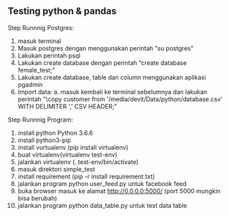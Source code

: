 ## Testing python & pandas

Step Runnnig Postgres:
1. masuk terminal
2. Masuk postgres dengan menggunakan perintah "su postgres”
3. Lakukan perintah psql
3. Lakukan create database dengan perintah “create database female_test;”
4. Lakukan create database, table dan column menggunakan aplikasi pgadmin
5. Import data:
    a. masuk kembali ke terminal sebelumnya dan lakukan perintah "\copy customer from '/media/devit/Data/python/database.csv' WITH DELIMITER ',' CSV HEADER;"

Step Runnnig Program:
1. install python Python 3.6.6
2. install python3-pip
3. install vurtualenv (pip install virtualenv)
4. buat virtualenv(virtualenv test-env)
5. jalankan virtualenv (. test-env/bin/activate)
6. masuk direktori simple_test
7. install requirement (pip -r install requirement.txt)
8. jalankan program python user_feed.py untuk facebook feed
9. buka browser masuk ke alamat http://0.0.0.0:5000/ (port 5000 mungkin bisa berubah)
10. jalankan program python data_table.py untuk test data table
